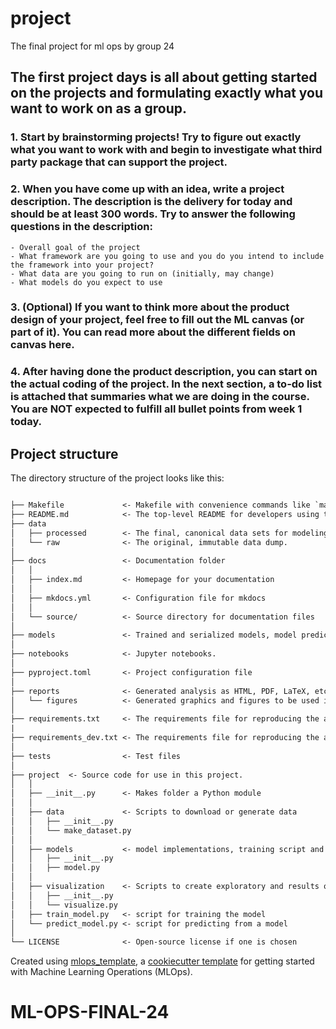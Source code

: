 # project

The final project for ml ops by group 24

## The first project days is all about getting started on the projects and formulating exactly what you want to work on as a group.

### 1. Start by brainstorming projects! Try to figure out exactly what you want to work with and begin to investigate what third party package that can support the project.

### 2. When you have come up with an idea, write a project description. The description is the delivery for today and should be at least 300 words. Try to answer the following questions in the description:
    - Overall goal of the project
    - What framework are you going to use and you do you intend to include the framework into your project?
    - What data are you going to run on (initially, may change)
    - What models do you expect to use

### 3. (Optional) If you want to think more about the product design of your project, feel free to fill out the ML canvas (or part of it). You can read more about the different fields on canvas here.

### 4. After having done the product description, you can start on the actual coding of the project. In the next section, a to-do list is attached that summaries what we are doing in the course. You are NOT expected to fulfill all bullet points from week 1 today.

## Project structure

The directory structure of the project looks like this:

```txt

├── Makefile             <- Makefile with convenience commands like `make data` or `make train`
├── README.md            <- The top-level README for developers using this project.
├── data
│   ├── processed        <- The final, canonical data sets for modeling.
│   └── raw              <- The original, immutable data dump.
│
├── docs                 <- Documentation folder
│   │
│   ├── index.md         <- Homepage for your documentation
│   │
│   ├── mkdocs.yml       <- Configuration file for mkdocs
│   │
│   └── source/          <- Source directory for documentation files
│
├── models               <- Trained and serialized models, model predictions, or model summaries
│
├── notebooks            <- Jupyter notebooks.
│
├── pyproject.toml       <- Project configuration file
│
├── reports              <- Generated analysis as HTML, PDF, LaTeX, etc.
│   └── figures          <- Generated graphics and figures to be used in reporting
│
├── requirements.txt     <- The requirements file for reproducing the analysis environment
|
├── requirements_dev.txt <- The requirements file for reproducing the analysis environment
│
├── tests                <- Test files
│
├── project  <- Source code for use in this project.
│   │
│   ├── __init__.py      <- Makes folder a Python module
│   │
│   ├── data             <- Scripts to download or generate data
│   │   ├── __init__.py
│   │   └── make_dataset.py
│   │
│   ├── models           <- model implementations, training script and prediction script
│   │   ├── __init__.py
│   │   ├── model.py
│   │
│   ├── visualization    <- Scripts to create exploratory and results oriented visualizations
│   │   ├── __init__.py
│   │   └── visualize.py
│   ├── train_model.py   <- script for training the model
│   └── predict_model.py <- script for predicting from a model
│
└── LICENSE              <- Open-source license if one is chosen
```

Created using [mlops_template](https://github.com/SkafteNicki/mlops_template),
a [cookiecutter template](https://github.com/cookiecutter/cookiecutter) for getting
started with Machine Learning Operations (MLOps).
# ML-OPS-FINAL-24
